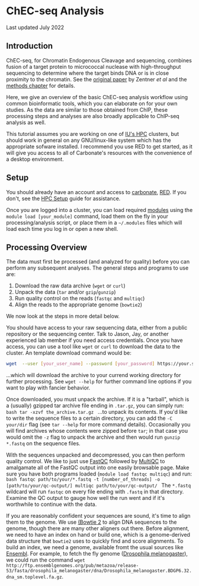 # ChEC-seq Analysis

Last updated July 2022

## Introduction

ChEC-seq, for Chromatin Endogenous Cleavage and sequencing, combines fusion of a target protein to micrococcal nuclease with high-throughput sequencing to determine where the target binds DNA or is in close proximity to the chromatin.  See the [original paper](https://pubmed.ncbi.nlm.nih.gov/26490019/) by Zentner *et al* and the [methods chapter](https://pubmed.ncbi.nlm.nih.gov/34382196/) for details.

Here, we give an overview of the basic ChEC-seq analysis workflow using common bioinformatic tools, which you can elaborate on for your own studies.  As the data are similar to those obtained from ChIP, these processing steps and analyses are also broadly applicable to ChIP-seq analysis as well.

This tutorial assumes you are working on one of [IU's HPC](https://kb.iu.edu/d/alde) clusters, but should work in general on any GNU/linux-like system which has the appropriate sofware installed.  I recommend you use RED to get started, as it will give you access to all of Carbonate's resources with the convenience of a desktop environment.

## Setup

You should already have an account and access to [carbonate](https://kb.iu.edu/d/aolp), [RED](https://kb.iu.edu/d/apum).  If you don't, see the [HPC Setup](../hpc_setup.md) guide for assistance.

Once you are logged into a cluster, you can load required [modules](https://kb.iu.edu/d/bcwy) using the `module load [your_module]` command, load them on the fly in your processing/analysis script, or place them in a `~/.modules` files which will load each time you log in or open a new shell.

## Processing Overview

The data must first be processed (and analyzed for quality) before you can perform any subsequent analyses.  The general steps and programs to use are:
  1. Download the raw data archive (`wget` or `curl`)
  2. Unpack the data (`tar` and/or `gzip`/`gunzip`)
  3. Run quality control on the reads (`fastqc` and `multiqc`)
  4. Align the reads to the appropriate genome (`bowtie2`)

We now look at the steps in more detail below.

You should have access to your raw sequencing data, either from a public repository or the sequencing center.   Talk to Jason, Jay, or another experienced lab member if you need access credentials.  Once you have access, you can use a tool like `wget` or `curl` to download the data to the cluster.  An template download command would be:
  ```bash
  wget  --user [your_user_name] --password [your_password] https://your.sequence.source.com/path/to/the_archive.tar.gz
  ```
...which will download the archive to your currend working directory for further processing.  See `wget --help` for further command line options if you want to play with fancier behavior.

Once downloaded, you must unpack the archive.  If it is a "tarball", which is a (usually) gzipped tar archive file ending in `.tar.gz`, you can simply run:
    ```bash
    tar -xzvf the_archive.tar.gz
    ```
...to unpack its contents.  If you'd like to write the sequence files to a certain directory, you can add the `-C your/dir` flag (see `tar --help` for more command details).  Occasionally you will find archives whose contents were zipped before `tar`; in that case you would omit the `-z` flag to unpack the archive and then would run `gunzip *.fastq` on the sequence files.

With the sequences unpacked and decompressed, you can then perform quality control.  We like to just use [FastQC](https://www.bioinformatics.babraham.ac.uk/projects/fastqc/) followed by [MultiQC](https://multiqc.info/) to amalgamate all of the FastQC output into one easily browsable page.  Make sure you have both programs loaded (`module load fastqc multiqc`) and run:
    ```bash
    fastqc path/to/your/*.fastq -t [number_of_threads] -o [path/to/your/qc-output/]
    multiqc path/to/your/qc-output/
    ```
The `*.fastq` wildcard will run `fastqc` on every file ending with `.fastq` in that directory. Examine the QC output to gauge how well the run went and if it's worthwhile to continue with the data.

If you are reasonably confident your sequences are sound, it's time to align them to the genome.  We use [(Bowtie 2](http://bowtie-bio.sourceforge.net/bowtie2/index.shtml) to align DNA sequences to the genome, though there are many other aligners out there.  Before alignment, we need to have an index on hand or build one, which is a genome-derived data structure that `bowtie2` uses to quickly find and score alignments.  To build an index, we need a genome, available fromt the usual sources like [Ensembl](https://ensemblgenomes.org/).  For example, to fetch the fly genome ([Drosophila melanogaster](https://metazoa.ensembl.org/Drosophila_melanogaster/Info/Index)), we could run the command `wget http://ftp.ensemblgenomes.org/pub/metazoa/release-53/fasta/drosophila_melanogaster/dna/Drosophila_melanogaster.BDGP6.32.dna_sm.toplevel.fa.gz`.